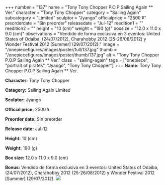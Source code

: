 +++
number = "137"
name = "Tony Tony Chopper P.O.P Sailing Again ** Ver."
character = "Tony Tony Chopper"
category = "Sailing Again"
subcategory = "Limited"
sculptor = "Jyango"
officialprice = "2500 ¥"
preorderdate = "Sin preorder"
releasedate = "Jul-12"
reedition1 = ""
reedition2 = ""
height = "10 (cm)"
weight = "190 (g)"
boxsize = "12.0 x 11.0 x 9.0 (cm)"
observations = "Vendido de forma exclusiva en 3 eventos: United States of Odaiba, (24/07/2012), Charahobby 2012 (25-26/08/2012) y Wonder Festival 2012 [Summer] (29/07/2012)."
image = "/onepiecefigures/images/poster/full/137.jpg"
thumb = "/onepiecefigures/images/poster/thumb/137.jpg"
alt = "Tony Tony Chopper P.O.P Sailing Again ** Ver."
class = "sailing-again"
tags = ["onepiece", "portrait of pirates", "Jyango", "Tony Tony Chopper"]
+++
**Name:** Tony Tony Chopper P.O.P Sailing Again ** Ver.

**Character:** Tony Tony Chopper

**Category:** Sailing Again  Limited 

**Sculptor:** Jyango

**Official price:** 2500 ¥

**Preorder date:** Sin preorder

**Release date:** Jul-12

**Height:** 10 (cm)

**Weight:** 190 (g)

**Box size:** 12.0 x 11.0 x 9.0 (cm)

**Bonus:** Vendido de forma exclusiva en 3 eventos: United States of Odaiba, (24/07/2012), Charahobby 2012 (25-26/08/2012) y Wonder Festival 2012 [Summer] (29/07/2012).
<img src="/onepiecefigures/images/poster/thumb/137.jpg">